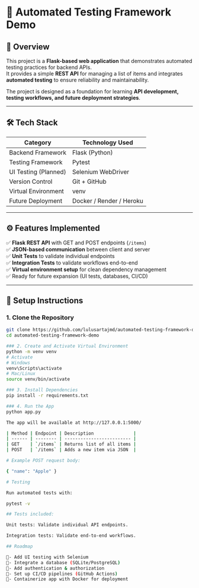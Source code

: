 # 🧪 Automated Testing Framework Demo

## 📌 Overview
This project is a **Flask-based web application** that demonstrates automated testing practices for backend APIs.  
It provides a simple **REST API** for managing a list of items and integrates **automated testing** to ensure reliability and maintainability.

The project is designed as a foundation for learning **API development, testing workflows, and future deployment strategies**.

---

## 🛠️ Tech Stack
| Category            | Technology Used          |
|---------------------|-------------------------|
| Backend Framework   | Flask (Python)          |
| Testing Framework   | Pytest                  |
| UI Testing (Planned)| Selenium WebDriver      |
| Version Control     | Git + GitHub            |
| Virtual Environment | venv                    |
| Future Deployment   | Docker / Render / Heroku|

---

## ⚙️ Features Implemented
✅ **Flask REST API** with GET and POST endpoints (`/items`)  
✅ **JSON-based communication** between client and server  
✅ **Unit Tests** to validate individual endpoints  
✅ **Integration Tests** to validate workflows end-to-end  
✅ **Virtual environment setup** for clean dependency management  
✅ Ready for future expansion (UI tests, databases, CI/CD)

---

## 🚀 Setup Instructions

### 1. Clone the Repository
```bash
git clone https://github.com/lulusartajmd/automated-testing-framework-demo.git
cd automated-testing-framework-demo

### 2. Create and Activate Virtual Environment
python -m venv venv
# Activate
# Windows
venv\Scripts\activate
# Mac/Linux
source venv/bin/activate

### 3. Install Dependencies
pip install -r requirements.txt

### 4. Run the App
python app.py

The app will be available at http://127.0.0.1:5000/

| Method | Endpoint | Description               |
| ------ | -------- | ------------------------- |
| GET    | `/items` | Returns list of all items |
| POST   | `/items` | Adds a new item via JSON  |

# Example POST request body:

{ "name": "Apple" }

# Testing

Run automated tests with:

pytest -v

## Tests included:

Unit tests: Validate individual API endpoints.

Integration tests: Validate end-to-end workflows.

## Roadmap

🔹- Add UI testing with Selenium
🔹- Integrate a database (SQLite/PostgreSQL)
🔹- Add authentication & authorization
🔹- Set up CI/CD pipelines (GitHub Actions)
🔹- Containerize app with Docker for deployment
